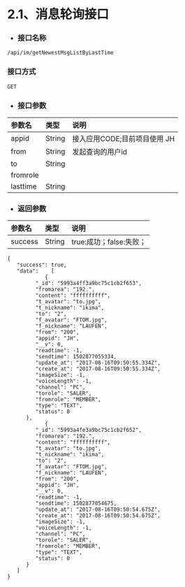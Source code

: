 # 2.1、消息轮询接口

* ### 接口名称

```
/api/im/getNewestMsgListByLastTime
```

### 接口方式

```
GET
```

* ### 接口参数

| 参数名 | 类型 | 说明 |
| :--- | :--- | :--- |
| appid | String | 接入应用CODE;目前项目使用 JH |
| from | String | 发起查询的用户id |
| to | String |  |
| fromrole |  |  |
| lasttime | String |  |

* ### 返回参数

| 参数名 | 类型 | 说明 |
| :--- | :--- | :--- |
| success | String | true:成功；false:失败； |

```
{
   "success": true,
   "data":    [
            {
         "_id": "5993a4ff3a9bc75c1cb2f653",
         "fromarea": "192.",
         "content": "ffffffffff",
         "t_avatar": "to.jpg",
         "t_nickname": "ikima",
         "to": "2",
         "f_avatar": "FTOM.jpg",
         "f_nickname": "LAUFEN",
         "from": "200",
         "appid": "JH",
         "__v": 0,
         "readtime": -1,
         "sendtime": 1502877055334,
         "update_at": "2017-08-16T09:50:55.334Z",
         "create_at": "2017-08-16T09:50:55.334Z",
         "imageSize": -1,
         "voiceLength": -1,
         "channel": "PC",
         "torole": "SALER",
         "fromrole": "MEMBER",
         "type": "TEXT",
         "status": 0
      },
            {
         "_id": "5993a4fe3a9bc75c1cb2f652",
         "fromarea": "192.",
         "content": "ffffffffff",
         "t_avatar": "to.jpg",
         "t_nickname": "ikima",
         "to": "2",
         "f_avatar": "FTOM.jpg",
         "f_nickname": "LAUFEN",
         "from": "200",
         "appid": "JH",
         "__v": 0,
         "readtime": -1,
         "sendtime": 1502877054675,
         "update_at": "2017-08-16T09:50:54.675Z",
         "create_at": "2017-08-16T09:50:54.675Z",
         "imageSize": -1,
         "voiceLength": -1,
         "channel": "PC",
         "torole": "SALER",
         "fromrole": "MEMBER",
         "type": "TEXT",
         "status": 0
      }
   ]
}
```



